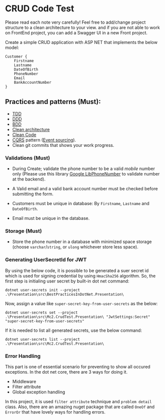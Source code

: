 # CRUD Code Test 

Please read each note very carefully!
Feel free to add/change project structure to a clean architecture to your view.
and if you are not able to work on FrontEnd project, you can add a Swagger UI
in a new Front project.

Create a simple CRUD application with ASP NET that implements the below model:
```
Customer {
	Firstname
	Lastname
	DateOfBirth
	PhoneNumber
	Email
	BankAccountNumber
}
```
## Practices and patterns (Must):

- [TDD](https://docs.microsoft.com/en-us/visualstudio/test/quick-start-test-driven-development-with-test-explorer?view=vs-2022)
- [DDD](https://en.wikipedia.org/wiki/Domain-driven_design)
- [BDD](https://en.wikipedia.org/wiki/Behavior-driven_development)
- [Clean architecture](https://github.com/jasontaylordev/CleanArchitecture)
- [Clean Code](https://en.wikipedia.org/wiki/SonarQube)
- [CQRS](https://en.wikipedia.org/wiki/Command%E2%80%93query_separation#Command_query_responsibility_separation) pattern ([Event sourcing](https://en.wikipedia.org/wiki/Domain-driven_design#Event_sourcing)).
- Clean git commits that shows your work progress.

### Validations (Must)

- During Create; validate the phone number to be a valid *mobile* number only (Please use this library [Google LibPhoneNumber](https://github.com/google/libphonenumber) to validate number at the backend).

- A Valid email and a valid bank account number must be checked before submitting the form.

- Customers must be unique in database: By `Firstname`, `Lastname` and `DateOfBirth`.

- Email must be unique in the database.

### Storage (Must)

- Store the phone number in a database with minimized space storage (choose `varchar`/`string`, or `ulong` whichever store less space).

### Generating UserSecretId for JWT
By using the below code, it is possible to be generated a suer secret id which is used
for signing credential by using `HmacSha256` algorithm. So, the first step is initialing
user secret by built-in dot net command:
```
dotnet user-secrets init --project .\Presentation\src\BestPracticesInDotNet.Presentation\
```
Now, assign a value like `super-secret-key-from-user-secrets` as the below:
```
dotnet user-secrets set --project .\Presentation\src\Mc2.CrudTest.Presentation\ "JwtSettings:Secret" "super-secret-key-from-user-secrets"
```
If it is needed to list all generated secrets, use the below command:
```
dotnet user-secrets list --project .\Presentation\src\Mc2.CrudTest.Presentation\
```

### Error Handling
This part is one of essential scenario for preventing to show all occured exceptions.
In the dot net core, there are 3 ways for doing it. 
- Middleware
- Filter attribute
- Global exception handling

In this project, it is used `filter attribute` technique and `problem detail` class.
Also, there are an amazing nuget package that are called `OneOf` and `ErrorOr` that have lovely ways
for handling errors.